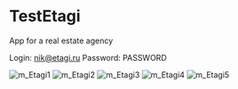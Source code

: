 ﻿# TestEtagi

App for a real estate agency

Login:  nik@etagi.ru
Password: PASSWORD

![m_Etagi1](https://user-images.githubusercontent.com/60262104/168484498-73364545-82c2-497f-9a14-171e74286009.png)
![m_Etagi2](https://user-images.githubusercontent.com/60262104/168484501-1e388e05-577d-420e-9b5d-1763c73d5ceb.png)
![m_Etagi3](https://user-images.githubusercontent.com/60262104/168484505-b886923f-43aa-4fd2-923c-6f27da942176.png)
![m_Etagi4](https://user-images.githubusercontent.com/60262104/168484509-253cf065-94fb-4e60-b3b2-b2d647320ce9.png)
![m_Etagi5](https://user-images.githubusercontent.com/60262104/168484512-90eeea58-b68a-4321-9a37-2a7af1953c87.png)
